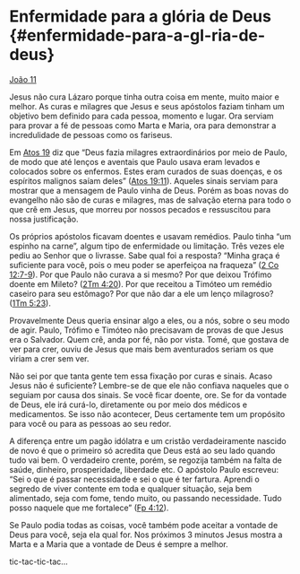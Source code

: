 # Enfermidade para a glória de Deus {#enfermidade-para-a-gl-ria-de-deus}

[João 11](http://bibliaonline.com.br/acf/jo/11)

Jesus não cura Lázaro porque tinha outra coisa em mente, muito maior e melhor. As curas e milagres que Jesus e seus apóstolos faziam tinham um objetivo bem definido para cada pessoa, momento e lugar. Ora serviam para provar a fé de pessoas como Marta e Maria, ora para demonstrar a incredulidade de pessoas como os fariseus.

Em [Atos 19](http://bibliaonline.com.br/acf/atos/19) diz que “Deus fazia milagres extraordinários por meio de Paulo, de modo que até lenços e aventais que Paulo usava eram levados e colocados sobre os enfermos. Estes eram curados de suas doenças, e os espíritos malignos saíam deles” ([Atos 19:11](http://bibliaonline.com.br/acf/atos/19/11)). Aqueles sinais serviam para mostrar que a mensagem de Paulo vinha de Deus. Porém as boas novas do evangelho não são de curas e milagres, mas de salvação eterna para todo o que crê em Jesus, que morreu por nossos pecados e ressuscitou para nossa justificação.

Os próprios apóstolos ficavam doentes e usavam remédios. Paulo tinha “um espinho na carne”, algum tipo de enfermidade ou limitação. Três vezes ele pediu ao Senhor que o livrasse. Sabe qual foi a resposta? “Minha graça é suficiente para você, pois o meu poder se aperfeiçoa na fraqueza” ([2 Co 12:7-9](http://bibliaonline.com.br/acf/2co/12/7-9)). Por que Paulo não curava a si mesmo? Por que deixou Trófimo doente em Mileto? ([2Tm 4:20](http://bibliaonline.com.br/acf/2tm/4/20)). Por que receitou a Timóteo um remédio caseiro para seu estômago? Por que não dar a ele um lenço milagroso? ([1Tm 5:23](http://bibliaonline.com.br/acf/1tm/5/23)).

Provavelmente Deus queria ensinar algo a eles, ou a nós, sobre o seu modo de agir. Paulo, Trófimo e Timóteo não precisavam de provas de que Jesus era o Salvador. Quem crê, anda por fé, não por vista. Tomé, que gostava de ver para crer, ouviu de Jesus que mais bem aventurados seriam os que viriam a crer sem ver.

Não sei por que tanta gente tem essa fixação por curas e sinais. Acaso Jesus não é suficiente? Lembre-se de que ele não confiava naqueles que o seguiam por causa dos sinais. Se você ficar doente, ore. Se for da vontade de Deus, ele irá curá-lo, diretamente ou por meio dos médicos e medicamentos. Se isso não acontecer, Deus certamente tem um propósito para você ou para as pessoas ao seu redor.

A diferença entre um pagão idólatra e um cristão verdadeiramente nascido de novo é que o primeiro só acredita que Deus está ao seu lado quando tudo vai bem. O verdadeiro crente, porém, se regozija também na falta de saúde, dinheiro, prosperidade, liberdade etc. O apóstolo Paulo escreveu: “Sei o que é passar necessidade e sei o que é ter fartura. Aprendi o segredo de viver contente em toda e qualquer situação, seja bem alimentado, seja com fome, tendo muito, ou passando necessidade. Tudo posso naquele que me fortalece” ([Fp 4:12](http://bibliaonline.com.br/acf/fp/4/12)).

Se Paulo podia todas as coisas, você também pode aceitar a vontade de Deus para você, seja ela qual for. Nos próximos 3 minutos Jesus mostra a Marta e a Maria que a vontade de Deus é sempre a melhor.

tic-tac-tic-tac...